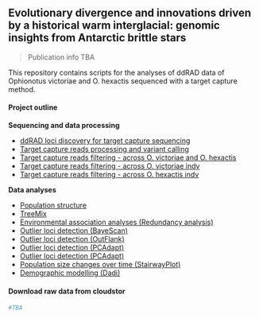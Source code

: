 ## Evolutionary divergence and innovations driven by a historical warm interglacial: genomic insights from Antarctic brittle stars 

> Publication info TBA

This repository contains scripts for the analyses of ddRAD data of Ophionotus victoriae and O. hexactis sequenced with a target capture method.

#### Project outline

**Sequencing and data processing**  
- [ddRAD loci discovery for target capture sequencing](01.Loci_discovery_4_target_capture_seq.md)  
- [Target capture reads processing and variant calling](02.Target_capture_reads_processing.md)  
- [Target capture reads filtering - across O. victoriae and O. hexactis](03.Target_capture_SNPfiltering_dataset1.md)  
- [Target capture reads filtering - across O. victoriae indv](03.Target_capture_SNPfiltering_dataset2.md)  
- [Target capture reads filtering - across O. hexactis indv](03.Target_capture_SNPfiltering_dataset3.md)  

**Data analyses**  
- [Population structure](04.Analyse_population_structure.md)  
- [TreeMix](05.Analyse_TreeMix.md)  
- [Environmental association analyses (Redundancy analysis)](06.Analyse_RDA.md)  
- [Outlier loci detection (BayeScan)](07.Analyse_outlierloci_bayescan.md)  
- [Outlier loci detection (OutFlank)](07.Analyse_outlierloci_outflank.md)  
- [Outlier loci detection (PCAdapt)](07.Analyse_outlierloci_pcadapt.md)  
- [Outlier loci detection (PCAdapt)](07.Analyse_outlierloci_pcadapt.md)  
- [Population size changes over time (StairwayPlot)](08.Analyse_stairwayplot.md)  
- [Demographic modelling (Dadi)](09.Analyse_dadi.md)  

#### Download raw data from cloudstor

```bash
#TBA
```
